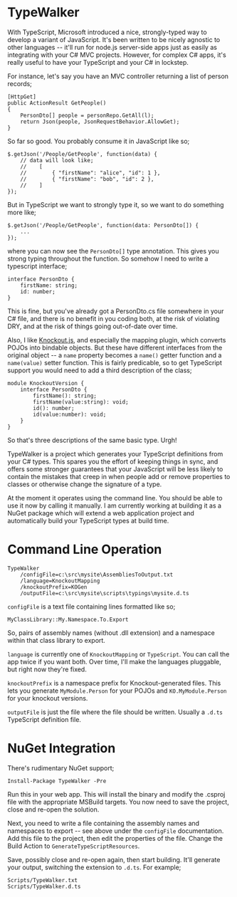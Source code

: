 # TypeWalker

With TypeScript, Microsoft introduced a nice, strongly-typed way to develop a variant of JavaScript. It's been written to be nicely agnostic to other languages -- it'll run for node.js server-side apps just as easily as integrating with your C# MVC projects. However, for complex C# apps, it's really useful to have your TypeScript and your C# in lockstep. 

For instance, let's say you have an MVC controller returning a list of person records;

    [HttpGet]
    public ActionResult GetPeople() 
    {
    	PersonDto[] people = personRepo.GetAll(l);
        return Json(people, JsonRequestBehavior.AllowGet);
    }

So far so good. You probably consume it in JavaScript like so;

    $.getJson('/People/GetPeople', function(data) {
    	// data will look like; 
    	//    [
        //        { "firstName": "alice", "id": 1 },
        //        { "firstName": "bob", "id": 2 },
     	//    ]
    });

But in TypeScript we want to strongly type it, so we want to do something more like;

    $.getJson('/People/GetPeople', function(data: PersonDto[]) {
    	...
    });

where you can now see the `PersonDto[]` type annotation. This gives you strong typing throughout the function. So somehow I need to write a typescript interface;

    interface PersonDto {
    	firstName: string;
    	id: number;
    }

This is fine, but you've already got a PersonDto.cs file somewhere in your C# file, and there is no benefit in you coding both, at the risk of violating DRY, and at the risk of things going out-of-date over time. 

Also, I like [Knockout.js](http://knockoutjs.com), and especially the mapping plugin, which converts POJOs into bindable objects. But these have different interfaces from the original object -- a `name` property becomes a `name()` getter function and a `name(value)` setter function. This is fairly predicable, so to get TypeScript support you would need to add a third description of the class;

    module KnockoutVersion {
        interface PersonDto {
            firstName(): string;
            firstName(value:string): void;
            id(): number;
            id(value:number): void;
        }
    }

So that's three descriptions of the same basic type. Urgh!

TypeWalker is a project which generates your TypeScript definitions from your C# types. This spares you the effort of keeping things in sync, and offers some stronger guarantees that your JavaScript will be less likely to contain the mistakes that creep in when people add or remove properties to classes or otherwise change the signature of a type.

At the moment it operates using the command line. You should be able to use it now by calling it manually. I am currently working at building it as a NuGet package which will extend a web application project and automatically build your TypeScript types at build time.

# Command Line Operation

    TypeWalker 
        /configFile=c:\src\mysite\AssembliesToOutput.txt 
        /language=KnockoutMapping 
        /knockoutPrefix=KOGen 
        /outputFile=c:\src\mysite\scripts\typings\mysite.d.ts

`configFile` is a text file containing lines formatted like so;

    MyClassLibrary::My.Namespace.To.Export

So, pairs of assembly names (without .dll extension) and a namespace within that class library to export.

`language` is currently one of `KnockoutMapping` or `TypeScript`. You can call the app twice if you want both. Over time, I'll make the languages pluggable, but right now they're fixed.

`knockoutPrefix` is a namespace prefix for Knockout-generated files. This lets you generate `MyModule.Person` for your POJOs and `KO.MyModule.Person` for your knockout versions.

`outputFile` is just the file where the file should be written. Usually a `.d.ts` TypeScript definition file.


# NuGet Integration

There's rudimentary NuGet support;

    Install-Package TypeWalker -Pre

Run this in your web app. This will install the binary and modify the .csproj file with the appropriate MSBuild targets. You now need to save the project, close and re-open the solution.

Next, you need to write a file containing the assembly names and namespaces to export -- see above under the `configFile` documentation. Add this file to the project, then edit the properties of the file. Change the Build Action to `GenerateTypeScriptResources`.

Save, possibly close and re-open again, then start building. It'll generate your output, switching the extension to `.d.ts`. For example;

    Scripts/TypeWalker.txt
    Scripts/TypeWalker.d.ts

